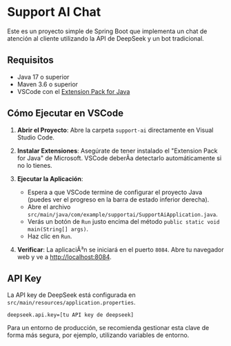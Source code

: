 # Support AI Chat

Este es un proyecto simple de Spring Boot que implementa un chat de atención al cliente utilizando la API de DeepSeek y un bot tradicional.

## Requisitos

*   Java 17 o superior
*   Maven 3.6 o superior
*   VSCode con el [Extension Pack for Java](https://marketplace.visualstudio.com/items?itemName=vscjava.vscode-java-pack)

## Cómo Ejecutar en VSCode

1.  **Abrir el Proyecto**: Abre la carpeta `support-ai` directamente en Visual Studio Code.

2.  **Instalar Extensiones**: Asegúrate de tener instalado el "Extension Pack for Java" de Microsoft. VSCode deberÃ­a detectarlo automáticamente si no lo tienes.

3.  **Ejecutar la Aplicación**:
    *   Espera a que VSCode termine de configurar el proyecto Java (puedes ver el progreso en la barra de estado inferior derecha).
    *   Abre el archivo `src/main/java/com/example/supportai/SupportAiApplication.java`.
    *   Verás un botón de `Run` justo encima del método `public static void main(String[] args)`.
    *   Haz clic en `Run`.

4.  **Verificar**: La aplicaciÃ³n se iniciará en el puerto `8084`. Abre tu navegador web y ve a [http://localhost:8084](http://localhost:8084).

## API Key

La API key de DeepSeek está configurada en `src/main/resources/application.properties`.

```properties
deepseek.api.key=[tu API key de deepseek]
```

Para un entorno de producción, se recomienda gestionar esta clave de forma más segura, por ejemplo, utilizando variables de entorno.
